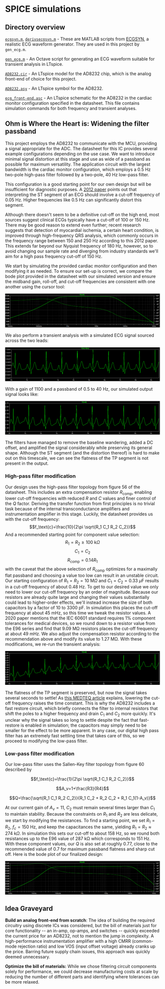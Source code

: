 # SPICE simulations
## Directory overview
[`ecgsyn.m`](spice/ecgsyn_m), [`derivsecgsyn.m`](spice/derivsecgsyn.m) - These are MATLAB scripts from [ECGSYN](https://physionet.org/content/ecgsyn/1.0.0/), a realistic ECG waveform generator. They are used in this project by `gen_ecg.m`.

[`gen_ecg.m`](spice/gen_ecg.m) - An Octave script for generating an ECG waveform suitable for transient analysis in LTspice.

[`AD8232.cir`](spice/AD8232.cir) - An LTspice model for the AD8232 chip, which is the analog front-end of choice for this project.

[`AD8232.asy`](spice/AD8232.asy) - An LTspice symbol for the AD8232.

[`ecg_front-end.asc`](spice/ecg_front-end.asc) - An LTspice schematic for the AD8232 in the cardiac monitor configuration specified in the datasheet. This file contains simulation commands for both frequency and transient analyses.

## Ohm is Where the Heart is: Widening the filter passband

This project employs the AD8232 to communicate with the MCU, providing a signal appropriate for the ADC. The datasheet for this IC provides several example configurations depending on the use case. We want to introduce minimal signal distortion at this stage and use as wide of a passband as possible for maximum versatility. The application circuit with the largest bandwidth is the cardiac monitor configuration, which employs a 0.5 Hz two-pole high-pass filter followed by a two-pole, 40 Hz low-pass filter.

This configuration is a good starting point for our own design but will be insufficient for diagnostic purposes. A [2012 paper](../docs/paper/High-Bandpass_Filters_Electrocardiography_ST_Segment_Error.pdf) points out that interpreting the ST segment of an ECG should involve a cut-off frequency of 0.05 Hz. Higher frequencies like 0.5 Hz can significantly distort this segment.

Although there doesn't seem to be a definitive cut-off on the high end, most sources suggest clinical ECGs typically have a cut-off of 100 or 150 Hz. There may be good reason to extend even further; recent research suggests that detection of myocardial ischemia, a certain heart condition, is improved through high-frequency QRS analysis, which commonly occurs in the frequency range between 150 and 250 Hz according to this 2012 paper. This extends far beyond our Nyquist frequency of 180 Hz, however, so to avoid changing our sample rate and diverging from industry standards we'll aim for a high pass frequency cut-off of 150 Hz.

We start by simulating the provided cardiac monitor configuration and then modifying it as needed. To ensure our set-up is correct, we compare the bode plot provided in the datasheet with our simulated version and ensure the midband gain, roll-off, and cut-off frequencies are consistent with one another using the cursor tool:

![SPICE bode plot](../docs/visuals/spice_bode.png)

We also perform a transient analysis with a simulated ECG signal sourced across the two leads:

![Raw ECG](../docs/visuals/ecg_raw.png)

With a gain of 1100 and a passband of 0.5 to 40 Hz, our simulated output signal looks like:

![Output ECG](../docs/visuals/ecg_out.png)

The filters have managed to remove the baseline wandering, added a DC offset, and amplified the signal considerably while preserving its general shape. Although the ST segment (and the distortion thereof) is hard to make out on this timescale, we can see the flatness of the TP segment is not present in the output.

### High-pass filter modification

Our design uses the high-pass filter topology from figure 56 of the datasheet. This includes an extra compensation resistor $R_\text{comp}$, enabling lower cut-off frequencies with reduced $R$ and $C$ values and finer control of the $Q$ factor. Deriving the transfer function from first principles is no trivial task because of the internal transconductance amplifiers and instrumentation amplifier in this stage. Luckily, the datasheet provides us with the cut-off frequency:
$$f_\text{c}=\frac{10}{2\pi \sqrt{R_1 C_1 R_2 C_2}}$$ And a recommended starting point for component value selection:
$$R_1 = R_2 \geq 100\text{ k}\Omega$$ $$C_1 = C_2$$ $$R_\text{comp} = 0.14R_1$$ with the caveat that the above selection of $R_\text{comp}$ optimizes for a maximally flat passband and choosing a value too low can result in an unstable circuit. Our starting configuration of $R_1 = R_2 = 10\text{ M}\Omega$ and $C_1 = C_2 = 0.33 \text{ }\mu\text{F}$ results in a cut-off frequency of about 0.48 Hz. To get to our desired value we only need to lower our cut-off frequency by an order of magnitude. Because our resistors are already quite large and changing their values substantially could lead to higher-order effects, we'll instead increase the size of both capacitors by a factor of 10 to 3300 pF. In simulation this places the cut-off frequency at about 45 mHz, so this time we tweak the resistor values. A 2020 paper mentions that the IEC 60601 standard requires 1% component tolerances for medical devices, so we round down to a resistor value from the E96 series and find that 9.09 MΩ resistors places the cut-off frequency at about 49 mHz. We also adjust the compensation resistor according to the recommendation above and modify its value to 1.27 MΩ. With these modifications, we re-run the transient analysis:

![ECG Low pass transient anaylsis](../docs/visuals/ecg_tran_lp.png)

The flatness of the TP segment is preserved, but now the signal takes several seconds to settle! As [this MEDTEQ article](https://www.medteq.net/article/2017/4/1/ecg-filters) explains, lowering the cut-off frequency raises the time constant. This is why the AD8232 includes a fast restore circuit, which briefly connects the filter to internal resistors that shift the poles to a higher frequency and drain $C_1$ and $C_2$ more quickly. It's unclear why the signal takes so long to settle despite the fact that fast-restore is enabled in simulation; the capacitors may simply need to be smaller for the effect to be more apparent. In any case, our digital high pass filter has an extremely fast settling time that takes care of this, so we proceed to modifying the low-pass filter.

### Low-pass filter modification

Our low-pass filter uses the Sallen-Key filter topology from figure 60 described by

$$f_\text{c}=\frac{1}{2\pi \sqrt{R_1 C_1 R_2 C_2}}$$

$$A_v=1+\frac{R3}{R4}$$

$$Q=\frac{\sqrt{R_1 C_1 R_2 C_2}}{R_1 C_2 + R_2 C_2 + R_1 C_1(1-A_v)}$$

At our current gain of $A_v = 11$, $C_2$ must remain several times larger than $C_1$ to maintain stability. Because the constraints on $R_1$ and $R_2$ are less delicate, we start by modifying the resistances. To find a starting point, we set $R_1=R_2$, $f_c=150\text{ Hz}$, and keep the capacitances the same, yielding $R_1=R_2 \approx 274\text{ k}\Omega$. In simulation this sets our cut-off to about 158 Hz, so we round both resistances up to the E96 value of 287 kΩ which corresponds to 151 Hz. With these component values, our $Q$ is also set at roughly 0.77, close to the recommended value of 0.7 for maximum passband flatness and sharp cut off. Here is the bode plot of our finalized design:

![ECG Bode plot final](../docs/visuals/spice_bode_mod.png)

## Idea Graveyard
**Build an analog front-end from scratch**: The idea of building the required circuitry using discrete ICs was considered, but the bill of materials just for core functionality -- an in-amp, op-amps, and switches -- quickly exceeded the current price for an AD8232, not to mention the jump in complexity. A high-performance instrumentation amplifier with a high CMRR (common-mode rejection ratio) and low VOS (input offset voltage) already cranks up the price. Barring future supply chain issues, this approach was quickly deemed unnecessary.

**Optimize the bill of materials:** While we chose filtering circuit components solely for performance, we could decrease manufacturing costs at scale by reducing the number of different parts and identifying where tolerances can be more relaxed.